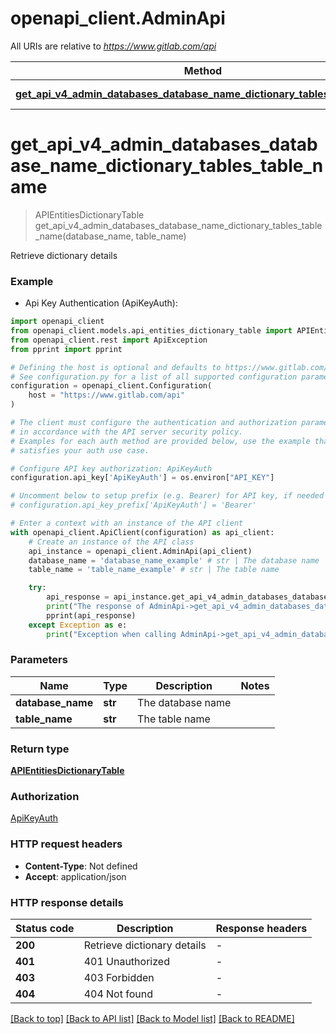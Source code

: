 # openapi_client.AdminApi

All URIs are relative to *https://www.gitlab.com/api*

Method | HTTP request | Description
------------- | ------------- | -------------
[**get_api_v4_admin_databases_database_name_dictionary_tables_table_name**](AdminApi.md#get_api_v4_admin_databases_database_name_dictionary_tables_table_name) | **GET** /api/v4/admin/databases/{database_name}/dictionary/tables/{table_name} | 


# **get_api_v4_admin_databases_database_name_dictionary_tables_table_name**
> APIEntitiesDictionaryTable get_api_v4_admin_databases_database_name_dictionary_tables_table_name(database_name, table_name)



Retrieve dictionary details

### Example

* Api Key Authentication (ApiKeyAuth):

```python
import openapi_client
from openapi_client.models.api_entities_dictionary_table import APIEntitiesDictionaryTable
from openapi_client.rest import ApiException
from pprint import pprint

# Defining the host is optional and defaults to https://www.gitlab.com/api
# See configuration.py for a list of all supported configuration parameters.
configuration = openapi_client.Configuration(
    host = "https://www.gitlab.com/api"
)

# The client must configure the authentication and authorization parameters
# in accordance with the API server security policy.
# Examples for each auth method are provided below, use the example that
# satisfies your auth use case.

# Configure API key authorization: ApiKeyAuth
configuration.api_key['ApiKeyAuth'] = os.environ["API_KEY"]

# Uncomment below to setup prefix (e.g. Bearer) for API key, if needed
# configuration.api_key_prefix['ApiKeyAuth'] = 'Bearer'

# Enter a context with an instance of the API client
with openapi_client.ApiClient(configuration) as api_client:
    # Create an instance of the API class
    api_instance = openapi_client.AdminApi(api_client)
    database_name = 'database_name_example' # str | The database name
    table_name = 'table_name_example' # str | The table name

    try:
        api_response = api_instance.get_api_v4_admin_databases_database_name_dictionary_tables_table_name(database_name, table_name)
        print("The response of AdminApi->get_api_v4_admin_databases_database_name_dictionary_tables_table_name:\n")
        pprint(api_response)
    except Exception as e:
        print("Exception when calling AdminApi->get_api_v4_admin_databases_database_name_dictionary_tables_table_name: %s\n" % e)
```



### Parameters


Name | Type | Description  | Notes
------------- | ------------- | ------------- | -------------
 **database_name** | **str**| The database name | 
 **table_name** | **str**| The table name | 

### Return type

[**APIEntitiesDictionaryTable**](APIEntitiesDictionaryTable.md)

### Authorization

[ApiKeyAuth](../README.md#ApiKeyAuth)

### HTTP request headers

 - **Content-Type**: Not defined
 - **Accept**: application/json

### HTTP response details

| Status code | Description | Response headers |
|-------------|-------------|------------------|
**200** | Retrieve dictionary details |  -  |
**401** | 401 Unauthorized |  -  |
**403** | 403 Forbidden |  -  |
**404** | 404 Not found |  -  |

[[Back to top]](#) [[Back to API list]](../README.md#documentation-for-api-endpoints) [[Back to Model list]](../README.md#documentation-for-models) [[Back to README]](../README.md)

